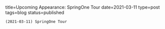 
title=Upcoming Appearance: SpringOne Tour
date=2021-03-11
type=post
tags=blog
status=published
~~~~~~
(2021-03-11) SpringOne Tour 
            